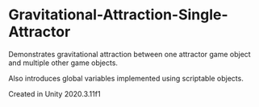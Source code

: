 # Gravitational-Attraction-Single-Attractor
 Demonstrates gravitational attraction between one attractor game object and multiple other game objects.
 
 Also introduces global variables implemented using scriptable objects.

Created in Unity 2020.3.11f1
